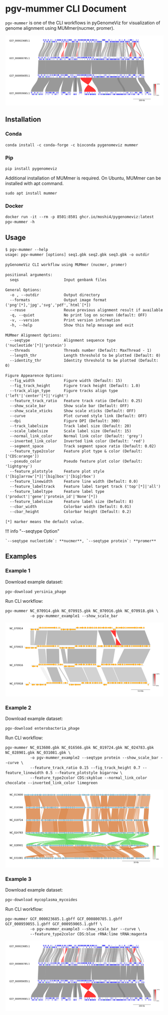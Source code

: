 # pgv-mummer CLI Document

`pgv-mummer` is one of the CLI workflows in pyGenomeViz for
visualization of genome alignment using MUMmer(nucmer, promer).

![pgv-mummer_example3.png](../images/pgv-mummer_example3.png)

## Installation

### Conda

    conda install -c conda-forge -c bioconda pygenomeviz mummer

### Pip

    pip install pygenomeviz

Additional installation of MUMmer is required.
On Ubuntu, MUMmer can be installed with apt command.

    sudo apt install mummer

### Docker

    docker run -it --rm -p 8501:8501 ghcr.io/moshi4/pygenomeviz:latest pgv-mummer -h

## Usage

    $ pgv-mummer --help
    usage: pgv-mummer [options] seq1.gbk seq2.gbk seq3.gbk -o outdir

    pyGenomeViz CLI workflow using MUMmer (nucmer, promer)

    positional arguments:
      seqs                    Input genbank files

    General Options:
      -o , --outdir           Output directory
      --formats               Output image format ('png'[*],'jpg','svg','pdf',`html`[*])
      --reuse                 Reuse previous alignment result if available
      -q, --quiet             No print log on screen (default: OFF)
      -v, --version           Print version information
      -h, --help              Show this help message and exit

    MUMmer Alignment Options:
      --seqtype               Alignment sequence type ('nucleotide'[*]|'protein')
      --threads               Threads number (Default: MaxThread - 1)
      --length_thr            Length threshold to be plotted (Default: 0)
      --identity_thr          Identity threshold to be plotted (Default: 0)

    Figure Appearence Options:
      --fig_width             Figure width (Default: 15)
      --fig_track_height      Figure track height (Default: 1.0)
      --track_align_type      Figure tracks align type ('left'|'center'[*]|'right')
      --feature_track_ratio   Feature track ratio (Default: 0.25)
      --show_scale_bar        Show scale bar (Default: OFF)
      --show_scale_xticks     Show scale xticks (Default: OFF)
      --curve                 Plot curved style link (Default: OFF)
      --dpi                   Figure DPI (Default: 300)
      --track_labelsize       Track label size (Default: 20)
      --scale_labelsize       Scale label size (Default: 15)
      --normal_link_color     Normal link color (Default: 'grey')
      --inverted_link_color   Inverted link color (Default: 'red')
      --segment_space         Track segment space ratio (Default: 0.02)
      --feature_type2color    Feature plot type & color (Default: ['CDS:orange'])
      --pseudo_color          Pseudo feature plot color (Default: 'lightgrey')
      --feature_plotstyle     Feature plot style ('[big]arrow'[*]|'[big]box'|'[big]rbox')
      --feature_linewidth     Feature line width (Default: 0.0)
      --feature_labeltrack    Feature label target track ('top'[*]|'all')
      --feature_labeltype     Feature label type ('product'|'gene'|'protein_id'|'None'[*])
      --feature_labelsize     Feature label size (Default: 8)
      --cbar_width            Colorbar width (Default: 0.01)
      --cbar_height           Colorbar height (Default: 0.2)

    [*] marker means the default value.

!!! info "--seqtype Option"

    `--seqtype nucleotide`: **nucmer**, `--seqtype protein`: **promer**

## Examples

### Example 1

Download example dataset:

    pgv-download yersinia_phage

Run CLI workflow:

    pgv-mummer NC_070914.gbk NC_070915.gbk NC_070916.gbk NC_070918.gbk \
               -o pgv-mummer_example1 --show_scale_bar

![pgv-mummer_example1.png](../images/pgv-mummer_example1.png)

### Example 2

Download example dataset:

    pgv-download enterobacteria_phage

Run CLI workflow:

    pgv-mummer NC_013600.gbk NC_016566.gbk NC_019724.gbk NC_024783.gbk NC_028901.gbk NC_031081.gbk \
               -o pgv-mummer_example2 --seqtype protein --show_scale_bar --curve \
               --feature_track_ratio 0.15 --fig_track_height 0.7 --feature_linewidth 0.5 --feature_plotstyle bigarrow \
               --feature_type2color CDS:skyblue --normal_link_color chocolate --inverted_link_color limegreen 

![pgv-mummer_example2.png](../images/pgv-mummer_example2.png)

### Example 3

Download example dataset:

    pgv-download mycoplasma_mycoides

Run CLI workflow:

    pgv-mummer GCF_000023685.1.gbff GCF_000800785.1.gbff GCF_000959055.1.gbff GCF_000959065.1.gbff \
               -o pgv-mummer_example3 --show_scale_bar --curve \
               --feature_type2color CDS:blue rRNA:lime tRNA:magenta

![pgv-mummer_example3.png](../images/pgv-mummer_example3.png)
